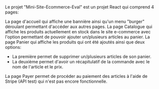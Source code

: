 Le projet "Mini-Site-Ecommerce-Eval" est un projet React qui comprend 4 pages:

La page d'accueil qui affiche une bannière ainsi qu'un menu "burger" déroulant permettant d'accéder aux autres pages.
La page Catalogue qui affiche les produits actuellement en stock dans le site e-commerce avec l'option permettant de pouvoir ajouter un/plusieurs articles au panier.
La page Panier qui affiche les produits qui ont été ajoutés ainsi que deux options:

  - La première permet de supprimer un/plusieurs articles de son panier.
  - La deuxième permet d'avoir un récapitulatif de la commande avec le nom de l'article et le prix.

La page Payer permet de procéder au paiement des articles à l'aide de Stripe (API test) qui n'est pas encore fonctionnelle.

